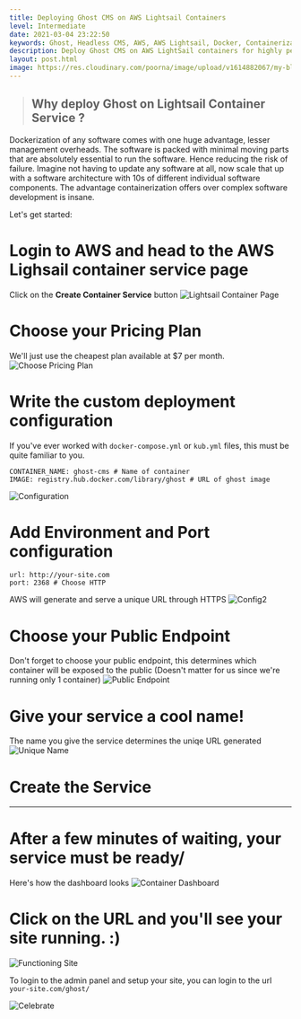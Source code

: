 ```yaml
---
title: Deploying Ghost CMS on AWS Lightsail Containers
level: Intermediate
date: 2021-03-04 23:22:50
keywords: Ghost, Headless CMS, AWS, AWS Lightsail, Docker, Containerization
description: Deploy Ghost CMS on AWS LightSail containers for highly performant blogging experience.
layout: post.html
image: https://res.cloudinary.com/poorna/image/upload/v1614882067/my-blog/ghost-on-lightsail-container/Screenshot_2021-03-04_Create_a_container_service_Lightsail_4.png
---
```


> ## **Why deploy Ghost on Lightsail Container Service ?**
Dockerization of any software comes with one huge advantage, lesser management overheads. The software is packed with minimal moving parts that are absolutely essential to run the software. Hence reducing the risk of failure.
    Imagine not having to update any software at all, now scale that up with a software architecture with 10s of different individual software components. The advantage containerization offers over complex software development is insane.

Let's get started:
# Login to AWS and head to the AWS Lighsail container service page
Click on the **Create Container Service** button
![Lightsail Container Page](https://res.cloudinary.com/poorna/image/upload/c_scale,w_900/v1614882069/my-blog/ghost-on-lightsail-container/Screenshot_2021-03-04_Lightsail.png)

# Choose your Pricing Plan
We'll just use the cheapest plan available at $7 per month.
![Choose Pricing Plan](https://res.cloudinary.com/poorna/image/upload/v1614882069/my-blog/ghost-on-lightsail-container/Screenshot_2021-03-04_Create_a_container_service_Lightsail.png)

# Write the custom deployment configuration
If you've ever worked with `docker-compose.yml` or `kub.yml` files, this must be quite familiar to you.
```
CONTAINER_NAME: ghost-cms # Name of container
IMAGE: registry.hub.docker.com/library/ghost # URL of ghost image
```
![Configuration](https://res.cloudinary.com/poorna/image/upload/v1614882069/my-blog/ghost-on-lightsail-container/Screenshot_2021-03-04_Create_a_container_service_Lightsail_1.png)

# Add Environment and Port configuration
```
url: http://your-site.com
port: 2368 # Choose HTTP
```
AWS will generate and serve a unique URL through HTTPS
![Config2](https://res.cloudinary.com/poorna/image/upload/v1614882068/my-blog/ghost-on-lightsail-container/Screenshot_2021-03-04_Create_a_container_service_Lightsail_2.png)

# Choose your Public Endpoint
Don't forget to choose your public endpoint, this determines which container will be exposed to the public (Doesn't matter for us since we're running only 1 container)
![Public Endpoint](https://res.cloudinary.com/poorna/image/upload/v1614882067/my-blog/ghost-on-lightsail-container/Screenshot_2021-03-04_Create_a_container_service_Lightsail_3.png)

# Give your service a cool name!
The name you give the service determines the uniqe URL generated
![Unique Name](https://res.cloudinary.com/poorna/image/upload/v1614882067/my-blog/ghost-on-lightsail-container/Screenshot_2021-03-04_Create_a_container_service_Lightsail_4.png)

# Create the Service

----

# After a few minutes of waiting, your service must be ready/
Here's how the dashboard looks
![Container Dashboard](https://res.cloudinary.com/poorna/image/upload/c_scale,w_900/v1614882068/my-blog/ghost-on-lightsail-container/Screenshot_2021-03-04_Lightsail_1.png)

# Click on the URL and you'll see your site running. :)
![Functioning Site](https://res.cloudinary.com/poorna/image/upload/c_scale,w_900/v1614882068/my-blog/ghost-on-lightsail-container/Screenshot_2021-03-04_Ghost.png)


To login to the admin panel and setup your site, you can login to the url `your-site.com/ghost/`

![Celebrate](https://media.giphy.com/media/Sk5uipPXyBjfW/source.gif)

